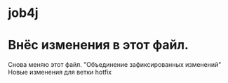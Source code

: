 # job4j
# Внёс изменения в этот файл.
Снова меняю этот файл.
 "Объединение зафиксированных изменений"
 Новые изменения для ветки hotfix
